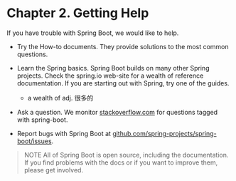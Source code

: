 # Chapter 2. Getting Help

If you have trouble with Spring Boot, we would like to help.

- Try the How-to documents. They provide solutions to the most common questions.
  
- Learn the Spring basics. Spring Boot builds on many other Spring projects. Check the spring.io web-site for a wealth of reference documentation. If you are starting out with Spring, try one of the guides.
  - a wealth of adj. 很多的
  
- Ask a question. We monitor [stackoverflow.com](stackoverflow.com) for questions tagged with spring-boot.
  
- Report bugs with Spring Boot at [github.com/spring-projects/spring-boot/issues](github.com/spring-projects/spring-boot/issues).
  
> NOTE
> All of Spring Boot is open source, including the documentation. If you find problems with the docs or if you want to improve them, please get involved.